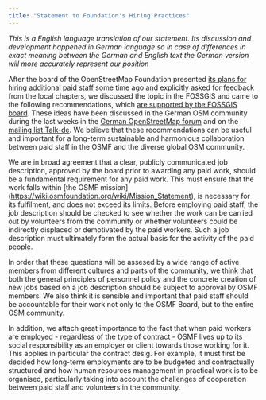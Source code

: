 ```yaml
---
title: "Statement to Foundation's Hiring Practices"
---
```


*This is a English language translation of our statement.  Its discussion and development happened in German language so in case of differences in exact meaning between the German and English text the German version will more accurately represent our position*

After the board of the OpenStreetMap Foundation presented [its plans for hiring additional paid staff](https://lists.openstreetmap.org/pipermail/osmf-talk/2020-May/006816.html) some time ago and explicitly asked for feedback from the local chapters, we discussed the topic in the FOSSGIS and came to the following recommendations, which [are supported by the FOSSGIS board](https://www.fossgis.de/verein/vorstand/archiv/2020/2020-06-02-protokoll-vorstandssitzung/). These ideas have been discussed in the German OSM community during the last weeks in the [German OpenStreetMap forum](https://community.openstreetmap.org/viewtopic.php?id=69517) and on the [mailing list Talk-de](https://lists.openstreetmap.org/pipermail/talk-de/2020-May/116814.html). We believe that these recommendations can be useful and important for a long-term sustainable and harmonious collaboration between paid staff in the OSMF and the diverse global OSM community.

We are in broad agreement that a clear, publicly communicated job description, approved by the board prior to awarding any paid work, should be a fundamental requirement for any paid work.  This must ensure that the work falls within [the OSMF mission] (https://wiki.osmfoundation.org/wiki/Mission_Statement), is necessary for its fulfilment, and does not exceed its limits. Before employing paid staff, the job description should be checked to see whether the work can be carried out by volunteers from the community or whether volunteers could be indirectly displaced or demotivated by the paid workers. Such a job description must ultimately form the actual basis for the activity of the paid people.

In order that these questions will be assesed by a wide range of active members from different cultures and parts of the community, we think that both the general principles of personnel policy and the concrete creation of new jobs based on a job description should be subject to approval by OSMF members. We also think it is sensible and important that paid staff should be accountable for their work not only to the OSMF Board, but to the entire OSM community.

In addition, we attach great importance to the fact that when paid workers are employed - regardless of the type of contract - OSMF lives up to its social responsibility as an employer or client towards those working for it. This applies in particular the contract desig. For example, it must first be decided how long-term employments are to be budgeted and contractually structured and how human resources management in practical work is to be organised, particularly taking into account the challenges of cooperation between paid staff and volunteers in the community.

